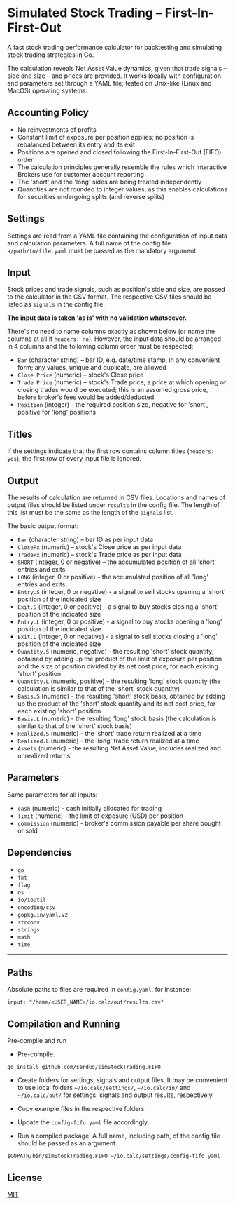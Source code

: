 # Simulated Stock Trading – First-In-First-Out

A fast stock trading performance calculator for backtesting and simulating stock trading strategies in Go. 

The calculation reveals Net Asset Value dynamics, given that trade signals – side and size – and prices are provided. It works locally with configuration and parameters set through a YAML file; tested on Unix-like (Linux and MacOS) operating systems.


## Accounting Policy

* No reinvestments of profits
* Constant limit of exposure per position applies; no position is rebalanced between its entry and its exit
* Positions are opened and closed following the First-In-First-Out (FIFO) order
* The calculation principles generally resemble the rules which Interactive Brokers use for customer account reporting
* The 'short' and the 'long' sides are being treated independently
* Quantities are not rounded to integer values, as this enables calculations for securities undergoing splits (and reverse splits)


## Settings

Settings are read from a YAML file containing the configuration of input data and calculation parameters. A full name of the config file `a/path/to/file.yaml` must be passed as the mandatory argument.


## Input

Stock prices and trade signals, such as position's side and size, are passed to the calculator in the CSV format. The respective CSV files should be listed as `signals` in the config file. 

**The input data is taken 'as is' with no validation whatsoever.**

There's no need to name columns exactly as shown below (or name the columns at all if `headers: no`). However, the input data should be arranged in 4 columns and the following column order must be respected:

* `Bar` (character string) – bar ID, e.g. date/time stamp, in any convenient form; any values, unique and duplicate, are allowed
* `Close Price` (numeric) – stock's Close price
* `Trade Price` (numeric) – stock's Trade price, a price at which opening or closing trades would be executed; this is an assumed gross price, before broker's fees would be added/deducted
* `Position` (integer) - the required position size, negative for 'short', positive for 'long' positions


## Titles

If the settings indicate that the first row contains column titles (`headers: yes`), the first row of every input file is ignored. 


## Output

The results of calculation are returned in CSV files. Locations and names of output files should be listed under `results` in the config file. The length of this list must be the same as the length of the `signals` list.

The basic output format:

* `Bar` (character string) – bar ID as per input data
* `ClosePx` (numeric) – stock's Close price as per input data
* `TradePx` (numeric) – stock's Trade price as per input data
* `SHORT` (integer, 0 or negative) – the accumulated position of all 'short' entries and exits
* `LONG` (integer, 0 or positive) – the accumulated position of all 'long' entries and exits
* `Entry.S` (integer, 0 or negative) - a signal to sell stocks opening a 'short' position of the indicated size
* `Exit.S` (integer, 0 or positive) - a signal to buy stocks closing a 'short' position of the indicated size
* `Entry.L` (integer, 0 or positive) - a signal to buy stocks opening a 'long' position of the indicated size
* `Exit.L` (integer, 0 or negative) - a signal to sell stocks closing a 'long' position of the indicated size
* `Quantity.S` (numeric, negative) - the resulting 'short' stock quantity, obtained by adding up the product of the limit of exposure per position and the size of position divided by its net cost price, for each existing 'short' position
* `Quantity.L` (numeric, positive) - the resulting 'long' stock quantity (the calculation is similar to that of the 'short' stock quantity)
* `Basis.S` (numeric) - the resulting 'short' stock basis, obtained by adding up the product of the 'short' stock quantity and its net cost price, for each existing 'short' position
* `Basis.L` (numeric) - the resulting 'long' stock basis (the calculation is similar to that of the 'short' stock basis)
* `Realized.S` (numeric) - the 'short' trade return realized at a time
* `Realized.L` (numeric) - the 'long' trade return realized at a time
* `Assets` (numeric) - the resulting Net Asset Value, includes realized and unrealized returns


## Parameters

Same parameters for all inputs:

* `cash` (numeric) - cash initially allocated for trading
* `limit` (numeric) - the limit of exposure (USD) per position
* `commission` (numeric) - broker's commission payable per share bought or sold


## Dependencies

* `go`
* `fmt`
* `flag`
* `os`
* `io/ioutil`
* `encoding/csv`
* `gopkg.in/yaml.v2`
* `strconv`
* `strings`
* `math`
* `time`


***



## Paths

Absolute paths to files are required in `config.yaml`, for instance:

```{yaml}
input: "/home/<USER_NAME>/io.calc/out/results.csv"
```


## Compilation and Running

Pre-compile and run

* Pre-compile.

```
go install github.com/serdug/simStockTrading.FIFO
```

* Create folders for settings, signals and output files. It may be convenient to use local folders `~/io.calc/settings/`, `~/io.calc/in/` and `~/io.calc/out/` for settings, signals and output results, respectively.

* Copy example files in the respective folders.

* Update the `config-fifo.yaml` file accordingly.

* Run a compiled package. A full name, including path, of the config file should be passed as an argument.

```
$GOPATH/bin/simStockTrading.FIFO ~/io.calc/settings/config-fifo.yaml
```


## License

[MIT](https://github.com/serdug/simStockTrading.FIFO/blob/master/LICENSE)
